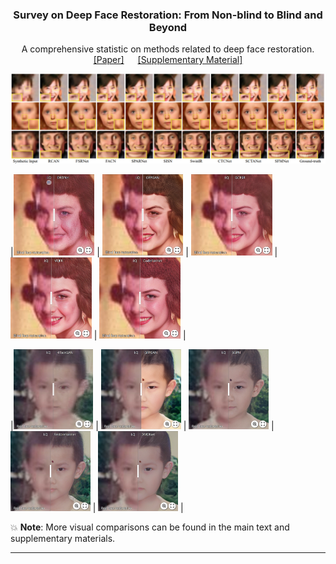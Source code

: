 <!-- PROJECT LOGO -->
<p align="center">
  <h3 align="center">Survey on Deep Face Restoration: From Non-blind to Blind and Beyond </h3>
  <p align="center">A comprehensive statistic on methods related to deep face restoration.
    <br />
    <a href="http://export.arxiv.org/pdf/2309.15490">[Paper]</a> &emsp;
    <a href="https://github.com/24wenjie-li/Awesome-Face-Restoration/blob/main/imgs/Supplementary.pdf">[Supplementary Material]</a>
  </p>
</p>

<p align="center">
  <img src="imgs/Non-blind.png">
</p>

|[<img src="imgs/Synthetic_DFDNet.png" height="130px"/>](https://imgsli.com/MjEwOTA4) | [<img src="imgs/Synthetic_GFPGAN.png" height="130px"/>](https://imgsli.com/MjEwOTA5) | [<img src="imgs/Synthetic_GCFSR.png" height="130px">](https://imgsli.com/MjEwOTEz) | [<img src="imgs/Synthetic_VGFR.png" height="130px"/>](https://imgsli.com/MjEwOTEy) | [<img src="imgs/Synthetic_CodeFormer.png" height="130px"/>](https://imgsli.com/MjEwOTEw) |

|[<img src="imgs/Real_HiFaceGAN.png" height="128px"/>](https://imgsli.com/MjEwOTIx) | [<img src="imgs/Real_GFPGAN.png" height="128px"/>](https://imgsli.com/MjEwOTE4) | [<img src="imgs/Real_SGPN.png" height="128px">](https://imgsli.com/MjEwOTE3) | [<img src="imgs/Real_RestoreFormer.png" height="128px"/>](https://imgsli.com/MjEwOTE5) | [<img src="imgs/Real_DMDNet.png" height="128px"/>](https://imgsli.com/MjEwOTIw) |

:boom: **Note**: More visual comparisons can be found in the main text and supplementary materials.
  
---
